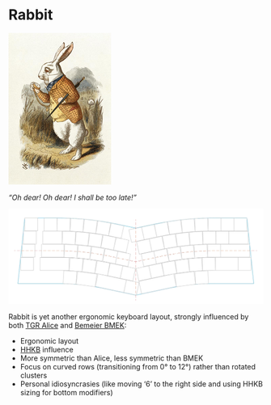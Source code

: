 # Rabbit

![White Rabbit painting by John Tenniel](img/white-rabbit-john-tenniel-mini.png)

*“Oh dear! Oh dear! I shall be too late!”*

![preliminary keyboard layout for Rabbit](img/rabbit-prelim-2.png)

Rabbit is yet another ergonomic keyboard layout, strongly influenced by both [TGR Alice](https://geekhack.org/index.php?topic=95009.0) and [Bemeier BMEK](https://github.com/bemeier/bmek):
* Ergonomic layout
* [HHKB](https://www.hhkeyboard.com/) influence
* More symmetric than Alice, less symmetric than BMEK
* Focus on curved rows (transitioning from 0° to 12°) rather than rotated clusters
* Personal idiosyncrasies (like moving ‘6’ to the right side and using HHKB sizing for bottom modifiers)

